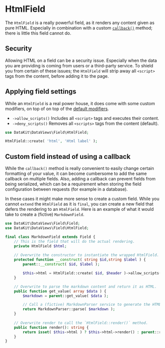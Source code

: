 # HtmlField

The `HtmlField` is a really powerful field, as it renders any content given as pure HTML. Especially in combination
with a custom [`callback()`](./10-using-fields.md#change-value-before-rendering) method; there is little this field
cannot do.

## Security

Allowing HTML on a field can be a security issue. Especially when the data you are providing is coming from users or
a third-party service. To shield you from certain of these issues; the `HtmlField` will strip away all `<script>` tags
from the content, before adding it to the page.

## Applying field settings

While an `HtmlField` is a real power house, it does come with some custom modifiers, on top of on top of
the [default modifiers](./10-using-fields.md#applying-field-settings).

- `->allow_scripts()` Includes all `<script>` tags and executes their content.
- `->deny_scripts()` Removes all `<scripts>` tags from the content (default).

```php
use DataKit\DataViews\Field\HtmlField;

HtmlField::create( 'html', 'Html label' );
```

## Custom field instead of using a callback

While the `callback()` method is really convenient to easily change certain formatting of your value, it can become
cumbersome to add the same callback on multiple fields. Also, adding a callback can prevent fields from being
serialized, which can be a requirement when storing the field configuration between requests (for example in a
database).

In these cases it might make more sense to create a custom field. While you cannot `extend` the `HtmlField` as it
is `final`, you can create a new field that defers the rendering to an `HtmlField`. Here is an example of what it
would take to create a (fictive) `MarkdownField`.

```php
use DataKit\DataViews\Field\Field;
use DataKit\DataViews\Field\HtmlField;

final class MarkdownField extends Field {
    // This is the field that will do the actual rendering.
    private HtmlField $html;
    
    // Overwrite the constructor to instantiate the wrapped HtmlField.
    protected function __construct( string $id,string $label ) {
        parent::__construct( $id, $label );

        $this->html = HtmlField::create( $id, $header )->allow_scripts();
    }

    // Overwrite to parse the markdown content and return it as HTML.    
    public function get_value( array $data ) {
        $markdown = parent::get_value( $data );

        // Call a (fictive) MarkdownParser service to generate the HTML.
        return MarkdownParser::parse( $markdown );
    }
    
    // Overwrite render to call the `HtmlField::render()` method.
    public function render(): string {
        return isset( $this->html ) ? $this->html->render() : parent::render();
    }
}
```
